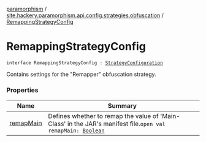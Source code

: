 [paramorphism](../../index.md) / [site.hackery.paramorphism.api.config.strategies.obfuscation](../index.md) / [RemappingStrategyConfig](./index.md)

# RemappingStrategyConfig

`interface RemappingStrategyConfig : `[`StrategyConfiguration`](../../site.hackery.paramorphism.api.config/-strategy-configuration/index.md)

Contains settings for the "Remapper" obfuscation strategy.

### Properties

| Name | Summary |
|---|---|
| [remapMain](remap-main.md) | Defines whether to remap the value of 'Main-Class' in the JAR's manifest file.`open val remapMain: `[`Boolean`](https://kotlinlang.org/api/latest/jvm/stdlib/kotlin/-boolean/index.html) |
